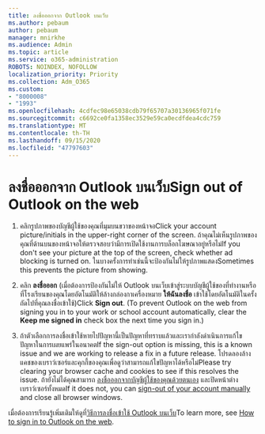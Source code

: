 ```yaml
---
title: ลงชื่อออกจาก Outlook บนเว็บ
ms.author: pebaum
author: pebaum
manager: mnirkhe
ms.audience: Admin
ms.topic: article
ms.service: o365-administration
ROBOTS: NOINDEX, NOFOLLOW
localization_priority: Priority
ms.collection: Adm_O365
ms.custom:
- "8000008"
- "1993"
ms.openlocfilehash: 4cdfec98e65038cdb79f65707a30136965f071fe
ms.sourcegitcommit: c6692ce0fa1358ec3529e59ca0ecdfdea4cdc759
ms.translationtype: MT
ms.contentlocale: th-TH
ms.lasthandoff: 09/15/2020
ms.locfileid: "47797603"
---
```

# <a name="sign-out-of-outlook-on-the-web"></a><span data-ttu-id="8f9ae-102">ลงชื่อออกจาก Outlook บนเว็บ</span><span class="sxs-lookup"><span data-stu-id="8f9ae-102">Sign out of Outlook on the web</span></span>

1. <span data-ttu-id="8f9ae-103">คลิกรูปภาพของบัญชีผู้ใช้ของคุณที่มุมบนขวาของหน้าจอ</span><span class="sxs-lookup"><span data-stu-id="8f9ae-103">Click your account picture/initials in the upper-right corner of the screen.</span></span> <span data-ttu-id="8f9ae-104">ถ้าคุณไม่เห็นรูปภาพของคุณที่ด้านบนของหน้าจอให้ตรวจสอบว่ามีการเปิดใช้งานการบล็อกโฆษณาอยู่หรือไม่</span><span class="sxs-lookup"><span data-stu-id="8f9ae-104">If you don't see your picture at the top of the screen, check whether ad blocking is turned on.</span></span> <span data-ttu-id="8f9ae-105">ในบางครั้งการทำเช่นนี้จะป้องกันไม่ให้รูปภาพแสดง</span><span class="sxs-lookup"><span data-stu-id="8f9ae-105">Sometimes this prevents the picture from showing.</span></span>

2. <span data-ttu-id="8f9ae-106">คลิก **ลงชื่อออก** (เมื่อต้องการป้องกันไม่ให้ Outlook บนเว็บเข้าสู่ระบบบัญชีผู้ใช้ของที่ทำงานหรือที่โรงเรียนของคุณโดยอัตโนมัติให้ล้างกล่องกาเครื่องหมาย **ให้ฉันลงชื่อ** เข้าใช้โดยอัตโนมัติในครั้งถัดไปที่คุณลงชื่อเข้าใช้)</span><span class="sxs-lookup"><span data-stu-id="8f9ae-106">Click **Sign out**. (To prevent Outlook on the web from signing you in to your work or school account automatically, clear the **Keep me signed in** check box the next time you sign in.)</span></span>

3. <span data-ttu-id="8f9ae-107">ถ้าตัวเลือกการลงชื่อเข้าใช้หายไปปัญหานี้เป็นปัญหาที่ทราบแล้วและเรากำลังดำเนินการแก้ไขปัญหาในการเผยแพร่ในอนาคต</span><span class="sxs-lookup"><span data-stu-id="8f9ae-107">If the sign-out option is missing, this is a known issue and we are working to release a fix in a future release.</span></span>  <span data-ttu-id="8f9ae-108">โปรดลองล้างแคชของเบราว์เซอร์และคุกกี้ของคุณเพื่อดูว่าสามารถแก้ไขปัญหาได้หรือไม่</span><span class="sxs-lookup"><span data-stu-id="8f9ae-108">Please try clearing your browser cache and cookies to see if this resolves the issue.</span></span>  <span data-ttu-id="8f9ae-109">ถ้ายังไม่ได้คุณสามารถ [ลงชื่อออกจากบัญชีผู้ใช้ของคุณด้วยตนเอง](https://login.live.com/logout.srf) และปิดหน้าต่างเบราว์เซอร์ทั้งหมด</span><span class="sxs-lookup"><span data-stu-id="8f9ae-109">If it does not, you can [sign-out of your account manually](https://login.live.com/logout.srf) and close all browser windows.</span></span>

<span data-ttu-id="8f9ae-110">เมื่อต้องการเรียนรู้เพิ่มเติมให้ดูที่[วิธีการลงชื่อเข้าใช้ Outlook บนเว็บ](https://support.office.com/article/how-to-sign-in-to-outlook-on-the-web-763fab4d-0138-4814-b450-37fc286bcb79)</span><span class="sxs-lookup"><span data-stu-id="8f9ae-110">To learn more, see [How to sign in to Outlook on the web](https://support.office.com/article/how-to-sign-in-to-outlook-on-the-web-763fab4d-0138-4814-b450-37fc286bcb79).</span></span>

